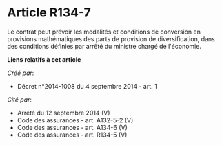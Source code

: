 # Article R134-7

Le contrat peut prévoir les modalités et conditions de conversion en provisions mathématiques des parts de provision de
diversification, dans des conditions définies par arrêté du ministre chargé de l'économie.

**Liens relatifs à cet article**

_Créé par_:

  - Décret n°2014-1008 du 4 septembre 2014 - art. 1

_Cité par_:

  - Arrêté du 12 septembre 2014 (V)
  - Code des assurances - art. A132-5-2 (V)
  - Code des assurances - art. A134-6 (V)
  - Code des assurances - art. R134-5 (V)
